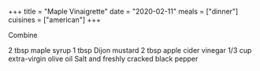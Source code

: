 +++ title = "Maple Vinaigrette" date = "2020-02-11" meals = ["dinner"] cuisines = ["american"] +++

Combine

2 tbsp maple syrup
1 tbsp Dijon mustard 
2 tbsp apple cider vinegar 
1/3 cup extra-virgin olive oil 
Salt and freshly cracked black pepper
